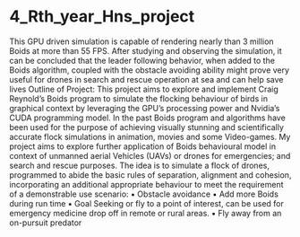 # 4_Rth_year_Hns_project
This GPU driven simulation is capable of rendering nearly than 3 million Boids at more than 55 FPS. After studying and observing the simulation, it can be concluded that the leader following behavior, when added to the Boids algorithm, coupled with the obstacle avoiding ability might prove very useful for drones in search and rescue operation at sea and can help save lives
Outline of Project:
This project aims to explore and implement Craig Reynold’s Boids program to simulate the flocking behaviour of birds in graphical context by leveraging the GPU’s processing power and Nvidia’s CUDA programming model.
In the past Boids program and algorithms have been used for the purpose of achieving visually stunning and scientifically accurate flock simulations in animation, movies and some Video-games.
My project aims to explore further application of Boids behavioural model in context of unmanned aerial Vehicles (UAVs) or drones for emergencies; and search and rescue purposes. The idea is to simulate a flock of drones, programmed to abide the basic rules of separation, alignment and cohesion, incorporating an additional appropriate behaviour to meet the requirement of a demonstrable use scenario:
▪ Obstacle avoidance
▪ Add more Boids during run time
▪ Goal Seeking or fly to a point of interest, can be used for emergency medicine
drop off in remote or rural areas.
▪ Fly away from an on-pursuit predator
